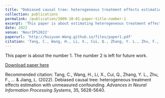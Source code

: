 ```yaml
---
title: "Debiased causal tree: heterogeneous treatment effects estimation with unmeasured confounding"
collection: publications
permalink: /publication/2009-10-01-paper-title-number-1
excerpt: 'This paper is about estimating heterogeneous treatment effects in the presence of unmeasured confounding.'
date: 2022
venue: 'NeurIPS2022'
paperurl: 'http://huiyuan-Wang.github.io/files/paper1.pdf'
citation: 'Tang, C., Wang, H., Li, X., Cui, Q., Zhang, Y. L., Zhu, F., ... & Jiang, L. (2022). &quot;Debiased causal tree: heterogeneous treatment effects estimation with unmeasured confounding.&quot; <i>Advances in Neural Information Processing Systems</i>, 35, 5628-5640.'
---
```

This paper is about the number 1. The number 2 is left for future work.

[Download paper here]([http://huiyuan-Wang.github.io/files/paper1.pdf](https://proceedings.neurips.cc/paper_files/paper/2022/file/2526d439030a3af95fc647dd20e9d049-Paper-Conference.pdf)https://proceedings.neurips.cc/paper_files/paper/2022/file/2526d439030a3af95fc647dd20e9d049-Paper-Conference.pdf)

Recommended citation: Tang, C., Wang, H., Li, X., Cui, Q., Zhang, Y. L., Zhu, F., ... & Jiang, L. (2022). Debiased causal tree: heterogeneous treatment effects estimation with unmeasured confounding. <i>Advances in Neural Information Processing Systems</i>, 35, 5628-5640.
